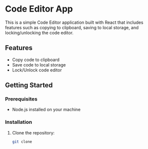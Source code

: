 # Code Editor App

This is a simple Code Editor application built with React that includes features such as copying to clipboard, saving to local storage, and locking/unlocking the code editor.

## Features

- Copy code to clipboard
- Save code to local storage
- Lock/Unlock code editor

## Getting Started

### Prerequisites

- Node.js installed on your machine

### Installation

1. Clone the repository:

   ```bash
   git clone 
